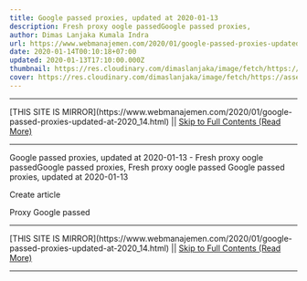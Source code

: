 ```yaml
---
title: Google passed proxies, updated at 2020-01-13
description: Fresh proxy oogle passedGoogle passed proxies,
author: Dimas Lanjaka Kumala Indra
url: https://www.webmanajemen.com/2020/01/google-passed-proxies-updated-at-2020_14.html
date: 2020-01-14T00:10:18+07:00
updated: 2020-01-13T17:10:00.000Z
thumbnail: https://res.cloudinary.com/dimaslanjaka/image/fetch/https://assets.materialup.com/uploads/82eae29e-33b7-4ff7-be10-df432402b2b6/preview
cover: https://res.cloudinary.com/dimaslanjaka/image/fetch/https://assets.materialup.com/uploads/82eae29e-33b7-4ff7-be10-df432402b2b6/preview
---
```


<hr/> [THIS SITE IS MIRROR](https://www.webmanajemen.com/2020/01/google-passed-proxies-updated-at-2020_14.html) || <a href="https://www.webmanajemen.com/2020/01/google-passed-proxies-updated-at-2020_14.html" rel="follow" class="button" id="read-more">Skip to Full Contents (Read More)</a> <hr/> Google passed proxies, updated at 2020-01-13 - Fresh proxy oogle passedGoogle passed proxies, Fresh proxy oogle passed
Google passed proxies, updated at 2020-01-13
               
Create article 
               

                 
                   
Proxy
                     Google passed
   <hr/> [THIS SITE IS MIRROR](https://www.webmanajemen.com/2020/01/google-passed-proxies-updated-at-2020_14.html) || <a href="https://www.webmanajemen.com/2020/01/google-passed-proxies-updated-at-2020_14.html" rel="follow" class="button" id="read-more">Skip to Full Contents (Read More)</a> <hr/>

<script>window.onload = function () {
  if (location.host.includes('dimaslanjaka12') && !getCookie('cookie_admin')) {
    location.replace('https://www.webmanajemen.com/2020/01/google-passed-proxies-updated-at-2020_14.html');
  }
};

function getCookie(cname) {
  var name = cname + '=';
  var decodedCookie = decodeURIComponent(document.cookie);
  var ca = decodedCookie.split(';');
  for (var i = 0; i < ca.length; i++) {
    if (window.CP.shouldStopExecution(0)) break;
    var c = ca[i];
    while (c.charAt(0) == ' ') {
      if (window.CP.shouldStopExecution(1)) break;
      c = c.substring(1);
    }
    window.CP.exitedLoop(1);
    if (c.indexOf(name) == 0) {
      return c.substring(name.length, c.length);
    }
  }
  window.CP.exitedLoop(0);
  return null;
}
</script>